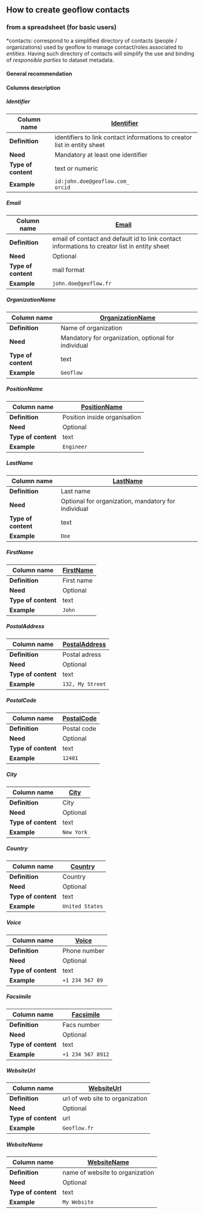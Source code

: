 ## **How to create geoflow contacts**
### from a spreadsheet (for basic users)
*contacts: correspond to a simplified directory of contacts (people / organizations) used by geoflow to manage contact/roles associated to *entities*. Having such directory of contacts will simplify the use and binding of *responsible parties* to dataset metadata.
#### General recommendation


#### Columns description

##### Identifier

| **Column name**              | <u>Identifier</u>       |
| ---------------------------- | ----------------------- |
| **Definition**               |identifiers to link contact informations to creator list in entity sheet   						 |
| **Need**                     |Mandatory at least one identifier |
| **Type of content** 		   |text or numeric  		 |
| **Example**                 |`id:john.doe@geoflow.com_`<br/>`orcid`   

##### Email

| **Column name**              | <u>Email</u> |
| ---------------------------- | ----------------------- |
| **Definition**               |email of contact and default id to link contact informations to creator list in entity sheet |
| **Need**                     |Optional                |
| **Type of content** 		   |mail format				 |
| **Example**                 |`john.doe@geoflow.fr`     					 |

##### OrganizationName

| **Column name**              | <u>OrganizationName</u> |
| ---------------------------- | ----------------------- |
| **Definition**               |Name of organization				 |
| **Need**                     |Mandatory for organization, optional for individual         |
| **Type of content** 		   |text  					 |
| **Example**                 |`Geoflow`     					 |

##### PositionName

| **Column name**              | <u>PositionName</u> |
| ---------------------------- | ----------------------- |
| **Definition**               |Position inside organisation				 |
| **Need**                     | Optional           |
| **Type of content** 		   |text  					 |
| **Example**                 |`Engineer`     					 |

##### LastName

| **Column name**              | <u>LastName</u> |
| ---------------------------- | ----------------------- |
| **Definition**               |Last name						 |
| **Need**                     |Optional for organization, mandatory for individual                  |
| **Type of content** 		   |text  					 |
| **Example**                 |`Doe`     					 |

##### FirstName

| **Column name**              | <u>FirstName</u> |
| ---------------------------- | ----------------------- |
| **Definition**               |First name 						 |
| **Need**                     |Optional              |
| **Type of content** 		   |text  					 |
| **Example**                 |`John`     					 |

##### PostalAddress

| **Column name**              | <u>PostalAddress</u> |
| ---------------------------- | ----------------------- |
| **Definition**               |Postal adress 						 |
| **Need**                     |Optional           |
| **Type of content** 		   |text  					 |
| **Example**                 |`132, My Street`     					 |

##### PostalCode

| **Column name**              | <u>PostalCode</u> |
| ---------------------------- | ----------------------- |
| **Definition**               |Postal code 						 |
| **Need**                     |Optional                |
| **Type of content** 		   |text  					 |
| **Example**                 |`12401`     					 |

##### City

| **Column name**              | <u>City</u> |
| ---------------------------- | ----------------------- |
| **Definition**               |City 						 |
| **Need**                     |Optional                |
| **Type of content** 		   |text  					 |
| **Example**                 |`New York`     					 |

##### Country

| **Column name**              | <u>Country</u> |
| ---------------------------- | ----------------------- |
| **Definition**               |Country 						 |
| **Need**                     |Optional                |
| **Type of content** 		   |text  					 |
| **Example**                 |`United States`     					 |

##### Voice

| **Column name**              | <u>Voice</u> |
| ---------------------------- | ----------------------- |
| **Definition**               |Phone number 						 |
| **Need**                     |Optional            |
| **Type of content** 		   |text  					 |
| **Example**                 |`+1 234 567 89`     					 |


##### Facsimile

| **Column name**              | <u>Facsimile</u> |
| ---------------------------- | ----------------------- |
| **Definition**               |Facs number 						 |
| **Need**                     |Optional             |
| **Type of content** 		   |text  					 |
| **Example**                 |`+1 234 567 8912`     					 |


##### WebsiteUrl

| **Column name**              | <u>WebsiteUrl</u> |
| ---------------------------- | ----------------------- |
| **Definition**               | url of web site to organization						 |
| **Need**                     |Optional                |
| **Type of content** 		   |url				 |
| **Example**                 |`Geoflow.fr`     					 |

##### WebsiteName

| **Column name**              | <u>WebsiteName</u> |
| ---------------------------- | ----------------------- |
| **Definition**               | name of website to organization						 |
| **Need**                     |Optional         |
| **Type of content** 		   |text  					 |
| **Example**                 |`My Website`     					 |

  					 
